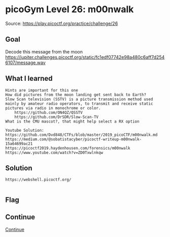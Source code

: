 # picoGym Level 26: m00nwalk
Source: https://play.picoctf.org/practice/challenge/26

## Goal
Decode this message from the moon<br>
https://jupiter.challenges.picoctf.org/static/fc1edf07742e98a480c6aff7d2546107/message.wav

## What I learned
```
Hints are important for this one
How did pictures from the moon landing get sent back to Earth?
Slow Scan television (SSTV) is a picture transmission method used mainly by amateur radio operators, to transmit and receive static pictures via radio in monochrome or color.
    https://github.com/ON4QZ/QSSTV
    https://github.com/DrSDR/Slow-Scan-TV
What is the CMU mascot?, that might help select a RX option

Youtube Solution: https://github.com/Dvd848/CTFs/blob/master/2019_picoCTF/m00nwalk.md
https://medium.com/@sobatistacyber/picoctf-writeup-m00nwalk-15a64699ac21
https://picoctf2019.haydenhousen.com/forensics/m00nwalk
https://www.youtube.com/watch?v=ZD0Txwlnkqw

```

## Solution
```
https://webshell.picoctf.org/


```

## Flag

## Continue
[Continue](./picoGym0026.md)